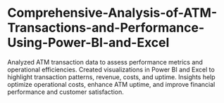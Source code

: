 # Comprehensive-Analysis-of-ATM-Transactions-and-Performance-Using-Power-BI-and-Excel
Analyzed ATM transaction data to assess performance metrics and operational efficiencies. Created visualizations in Power BI and Excel to highlight transaction patterns, revenue, costs, and uptime. Insights help optimize operational costs, enhance ATM uptime, and improve financial performance and customer satisfaction.
